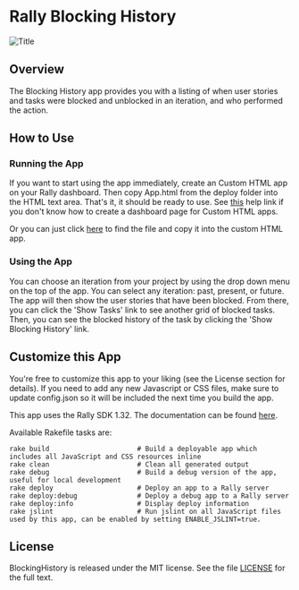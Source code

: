 Rally Blocking History
============

![Title](https://raw.github.com/RallyApps/BlockingHistory/master/screenshots/title-screenshot.png)

## Overview

The Blocking History app provides you with a listing of when user stories and tasks were blocked and unblocked in an iteration, and who performed the action.

## How to Use

### Running the App

If you want to start using the app immediately, create an Custom HTML app on your Rally dashboard. Then copy App.html from the deploy folder into the HTML text area. That's it, it should be ready to use. See [this](http://www.rallydev.com/help/use_apps#create) help link if you don't know how to create a dashboard page for Custom HTML apps.

Or you can just click [here](https://raw.github.com/RallyApps/BlockingHistory/master/deploy/App.html) to find the file and copy it into the custom HTML app.

### Using the App

You can choose an iteration from your project by using the drop down menu on the top of the app. You can select any iteration: past, present, or future. The app will then show the user stories that have been blocked. From there, you can click the 'Show Tasks' link to see another grid of blocked tasks. Then, you can see the blocked history of the task by clicking the 'Show Blocking History' link.

## Customize this App

You're free to customize this app to your liking (see the License section for details). If you need to add any new Javascript or CSS files, make sure to update config.json so it will be included the next time you build the app.

This app uses the Rally SDK 1.32. The documentation can be found [here](http://developer.rallydev.com/help/app-sdk). 

Available Rakefile tasks are:

    rake build                      # Build a deployable app which includes all JavaScript and CSS resources inline
    rake clean                      # Clean all generated output
    rake debug                      # Build a debug version of the app, useful for local development
    rake deploy                     # Deploy an app to a Rally server
    rake deploy:debug               # Deploy a debug app to a Rally server
    rake deploy:info                # Display deploy information
    rake jslint                     # Run jslint on all JavaScript files used by this app, can be enabled by setting ENABLE_JSLINT=true.

## License

BlockingHistory is released under the MIT license. See the file [LICENSE](https://raw.github.com/RallyApps/BlockingHistory/master/LICENSE) for the full text.